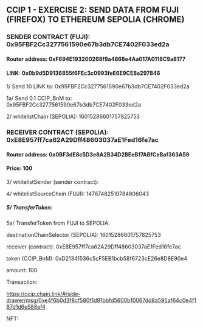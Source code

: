 ## CCIP 1 - EXERCISE 2: SEND DATA FROM FUJI (FIREFOX) TO ETHEREUM SEPOLIA (CHROME)

### SENDER CONTRACT (FUJI): 0x95FBF2Cc3277561590e67b3db7CE7402F033ed2a



#### Router address:	0xF694E193200268f9a4868e4Aa017A0118C9a8177

#### LINK: 0x0b9d5D9136855f6FEc3c0993feE6E9CE8a297846

1/ Send 10 LINK to: 0x95FBF2Cc3277561590e67b3db7CE7402F033ed2a

1a/ Send 0.1 CCIP_BnM to: 0x95FBF2Cc3277561590e67b3db7CE7402F033ed2a

2/ whitelistChain (SEPOLIA): 16015286601757825753

###  RECEIVER CONTRACT (SEPOLIA): 0xE8E957ff7ca62A29Dff48603037aE1Fed16fe7ac



#### Router address: 0x0BF3dE8c5D3e8A2B34D2BEeB17ABfCeBaf363A59

#### Price: 100

3/ whitelistSender (sender contract): 

4/ whitelistSourceChain (FUJI): 14767482510784806043

##### 5/ TransferToken:

5a/ TransferToken from FUJI to SEPOLIA: 

destinationChainSelector (SEPOLIA): 16015286601757825753

receiver (contract): 0xE8E957ff7ca62A29Dff48603037aE1Fed16fe7ac

token (CCIP_BnM): 0xD21341536c5cF5EB1bcb58f6723cE26e8D8E90e4

amount: 100

Transaction:

https://ccip.chain.link/#/side-drawer/msg/0xe4f6b0d3f8cf580f1d91bbfd5600b10067dd8a595af64c0e4f187d1d6e588ef4

NFT: 




